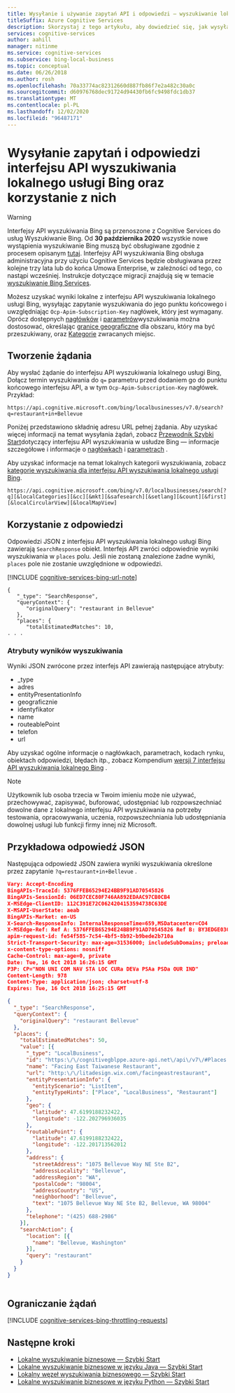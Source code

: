 ```yaml
---
title: Wysyłanie i używanie zapytań API i odpowiedzi — wyszukiwanie lokalne w usłudze Bing
titleSuffix: Azure Cognitive Services
description: Skorzystaj z tego artykułu, aby dowiedzieć się, jak wysyłać zapytania wyszukiwania i korzystać z nich przy użyciu interfejsu API wyszukiwania lokalnego usługi Bing.
services: cognitive-services
author: aahill
manager: nitinme
ms.service: cognitive-services
ms.subservice: bing-local-business
ms.topic: conceptual
ms.date: 06/26/2018
ms.author: rosh
ms.openlocfilehash: 70a33774ac82312660d887fb86f7e2a482c30a0c
ms.sourcegitcommit: d60976768dec91724d94430fb6fc9498fdc1db37
ms.translationtype: MT
ms.contentlocale: pl-PL
ms.lasthandoff: 12/02/2020
ms.locfileid: "96487171"
---
```

# <a name="sending-and-using-bing-local-business-search-api-queries-and-responses"></a>Wysyłanie zapytań i odpowiedzi interfejsu API wyszukiwania lokalnego usługi Bing oraz korzystanie z nich

> [!WARNING]
> Interfejsy API wyszukiwania Bing są przenoszone z Cognitive Services do usług Wyszukiwanie Bing. Od **30 października 2020** wszystkie nowe wystąpienia wyszukiwanie Bing muszą być obsługiwane zgodnie z procesem opisanym [tutaj](/bing/search-apis/bing-web-search/create-bing-search-service-resource).
> Interfejsy API wyszukiwania Bing obsługa administracyjna przy użyciu Cognitive Services będzie obsługiwana przez kolejne trzy lata lub do końca Umowa Enterprise, w zależności od tego, co nastąpi wcześniej.
> Instrukcje dotyczące migracji znajdują się w temacie [wyszukiwanie Bing Services](/bing/search-apis/bing-web-search/create-bing-search-service-resource).

Możesz uzyskać wyniki lokalne z interfejsu API wyszukiwania lokalnego usługi Bing, wysyłając zapytanie wyszukiwania do jego punktu końcowego i uwzględniając `Ocp-Apim-Subscription-Key` nagłówek, który jest wymagany. Oprócz dostępnych [nagłówków](local-search-reference.md#headers) i [parametrów](local-search-reference.md#query-parameters)wyszukiwania można dostosować, określając [granice geograficzne](specify-geographic-search.md) dla obszaru, który ma być przeszukiwany, oraz [Kategorie](local-search-query-response.md) zwracanych miejsc.

## <a name="creating-a-request"></a>Tworzenie żądania

Aby wysłać żądanie do interfejsu API wyszukiwania lokalnego usługi Bing, Dołącz termin wyszukiwania do `q=` parametru przed dodaniem go do punktu końcowego interfejsu API, a w tym `Ocp-Apim-Subscription-Key` nagłówek. Przykład:

`https://api.cognitive.microsoft.com/bing/localbusinesses/v7.0/search?q=restaurant+in+Bellevue`

Poniżej przedstawiono składnię adresu URL pełnej żądania. Aby uzyskać więcej informacji na temat wysyłania żądań, zobacz [Przewodnik Szybki Start](quickstarts/local-quickstart.md)dotyczący interfejsu API wyszukiwania w usłudze Bing — informacje szczegółowe i informacje o [nagłówkach](local-search-reference.md#headers) i [parametrach](local-search-reference.md#query-parameters) . 

Aby uzyskać informacje na temat lokalnych kategorii wyszukiwania, zobacz [kategorie wyszukiwania dla interfejsu API wyszukiwania lokalnego usługi Bing](local-categories.md).

```
https://api.cognitive.microsoft.com/bing/v7.0/localbusinesses/search[?q][&localCategories][&cc][&mkt][&safesearch][&setlang][&count][&first][&localCircularView][&localMapView]
```

## <a name="using-responses"></a>Korzystanie z odpowiedzi

Odpowiedzi JSON z interfejsu API wyszukiwania lokalnego usługi Bing zawierają `SearchResponse` obiekt. Interfejs API zwróci odpowiednie wyniki wyszukiwania w `places` polu. Jeśli nie zostaną znalezione żadne wyniki, `places` pole nie zostanie uwzględnione w odpowiedzi.

[!INCLUDE [cognitive-services-bing-url-note](../../../includes/cognitive-services-bing-url-note.md)]

```
{
   "_type": "SearchResponse",
   "queryContext": {
      "originalQuery": "restaurant in Bellevue"
   },
   "places": {
      "totalEstimatedMatches": 10,
. . . 
```

### <a name="search-result-attributes"></a>Atrybuty wyników wyszukiwania

Wyniki JSON zwrócone przez interfejs API zawierają następujące atrybuty:

* _type
* adres
* entityPresentationInfo
* geograficznie
* identyfikator
* name
* routeablePoint
* telefon
* url

Aby uzyskać ogólne informacje o nagłówkach, parametrach, kodach rynku, obiektach odpowiedzi, błędach itp., zobacz Kompendium [wersji 7 interfejsu API wyszukiwania lokalnego Bing](local-search-reference.md) .

> [!NOTE]
> Użytkownik lub osoba trzecia w Twoim imieniu może nie używać, przechowywać, zapisywać, buforować, udostępniać lub rozpowszechniać dowolne dane z lokalnego interfejsu API wyszukiwania na potrzeby testowania, opracowywania, uczenia, rozpowszechniania lub udostępniania dowolnej usługi lub funkcji firmy innej niż Microsoft. 


## <a name="example-json-response"></a>Przykładowa odpowiedź JSON

Następująca odpowiedź JSON zawiera wyniki wyszukiwania określone przez zapytanie `?q=restaurant+in+Bellevue` .

```json
Vary: Accept-Encoding
BingAPIs-TraceId: 5376FFEB65294E24BB9F91AD70545826
BingAPIs-SessionId: 06ED7CEC80F746AA892EDAAC97CB0CB4
X-MSEdge-ClientID: 112C391E72C0624204153594738C63DE
X-MSAPI-UserState: aeab
BingAPIs-Market: en-US
X-Search-ResponseInfo: InternalResponseTime=659,MSDatacenter=CO4
X-MSEdge-Ref: Ref A: 5376FFEB65294E24BB9F91AD70545826 Ref B: BY3EDGE0306 Ref C: 2018-10-16T16:26:15Z
apim-request-id: fe54f585-7c54-4bf5-8b92-b9bede2b710a
Strict-Transport-Security: max-age=31536000; includeSubDomains; preload
x-content-type-options: nosniff
Cache-Control: max-age=0, private
Date: Tue, 16 Oct 2018 16:26:15 GMT
P3P: CP="NON UNI COM NAV STA LOC CURa DEVa PSAa PSDa OUR IND"
Content-Length: 978
Content-Type: application/json; charset=utf-8
Expires: Tue, 16 Oct 2018 16:25:15 GMT

{
  "_type": "SearchResponse",
  "queryContext": {
    "originalQuery": "restaurant Bellevue"
  },
  "places": {
    "totalEstimatedMatches": 50,
    "value": [{
      "_type": "LocalBusiness",
      "id": "https:\/\/cognitivegblppe.azure-api.net\/api\/v7\/#Places.0",
      "name": "Facing East Taiwanese Restaurant",
      "url": "http:\/\/litadesign.wix.com\/facingeastrestaurant",
      "entityPresentationInfo": {
        "entityScenario": "ListItem",
        "entityTypeHints": ["Place", "LocalBusiness", "Restaurant"]
      },
      "geo": {
        "latitude": 47.6199188232422,
        "longitude": -122.202796936035
      },
      "routablePoint": {
        "latitude": 47.6199188232422,
        "longitude": -122.201713562012
      },
      "address": {
        "streetAddress": "1075 Bellevue Way NE Ste B2",
        "addressLocality": "Bellevue",
        "addressRegion": "WA",
        "postalCode": "98004",
        "addressCountry": "US",
        "neighborhood": "Bellevue",
        "text": "1075 Bellevue Way NE Ste B2, Bellevue, WA 98004"
      },
      "telephone": "(425) 688-2986"
    }],
    "searchAction": {
      "location": [{
        "name": "Bellevue, Washington"
      }],
      "query": "restaurant"
    }
  }
}
 
```

## <a name="throttling-requests"></a>Ograniczanie żądań

[!INCLUDE [cognitive-services-bing-throttling-requests](../../../includes/cognitive-services-bing-throttling-requests.md)]


## <a name="next-steps"></a>Następne kroki
- [Lokalne wyszukiwanie biznesowe — Szybki Start](quickstarts/local-quickstart.md)
- [Lokalne wyszukiwanie biznesowe w języku Java — Szybki Start](quickstarts/local-search-java-quickstart.md)
- [Lokalny węzeł wyszukiwania biznesowego — Szybki Start](quickstarts/local-search-node-quickstart.md)
- [Lokalne wyszukiwanie biznesowe w języku Python — Szybki Start](quickstarts/local-search-python-quickstart.md)